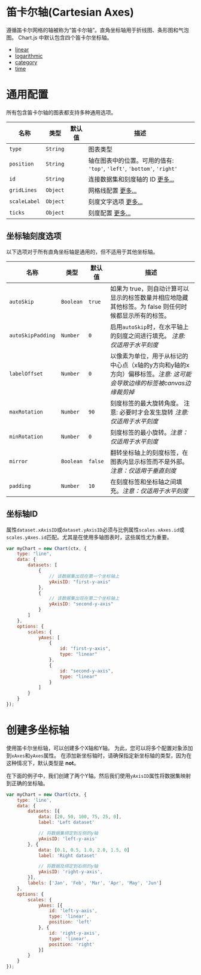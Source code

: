 # 笛卡尔轴(Cartesian Axes)

遵循笛卡尔网格的轴被称为“笛卡尔轴”。直角坐标轴用于折线图、条形图和气泡图。 Chart.js 中默认包含四个笛卡尔坐标轴。

* [linear](./linear.md#linear-cartesian-axis)
* [logarithmic](./logarithmic.md#logarithmic-cartesian-axis)
* [category](./category.md#category-cartesian-axis)
* [time](./time.md#time-cartesian-axis)

# 通用配置

所有包含笛卡尔轴的图表都支持多种通用选项。

| 名称         | 类型     | 默认值 | 描述                                                                   |
| ------------ | -------- | ------ | ---------------------------------------------------------------------- |
| `type`       | `String` |        | 图表类型                                                               |
| `position`   | `String` |        | 轴在图表中的位置。可用的值有: `'top'`, `'left'`, `'bottom'`, `'right'` |
| `id`         | `String` |        | 连接数据集和刻度轴的 ID [更多...](#axis-id)                            |
| `gridLines`  | `Object` |        | 网格线配置 [更多...](../styling.md#grid-line-configuration)            |
| `scaleLabel` | `Object` |        | 刻度文字选项 [更多...](../labelling.md#scale-title-configuration)      |
| `ticks`      | `Object` |        | 刻度配置 [更多...](#tick-configuration)                                |

## 坐标轴刻度选项

以下选项对于所有直角坐标轴是通用的，但不适用于其他坐标轴。

| 名称              | 类型      | 默认值  | 描述                                                                                                                 |
| ----------------- | --------- | ------- | -------------------------------------------------------------------------------------------------------------------- |
| `autoSkip`        | `Boolean` | `true`  | 如果为 true，则自动计算可以显示的标签数量并相应地隐藏其他标签。为 false 则任何时候都显示所有的标签。                 |
| `autoSkipPadding` | `Number`  | `0`     | 启用`autoSkip`时，在水平轴上的刻度之间进行填充。 _注意: 仅适用于水平刻度_                                            |
| `labelOffset`     | `Number`  | `0`     | 以像素为单位，用于从标记的中心点（x轴的y方向和y轴的x方向）偏移标签。_注意: 这可能会导致边缘的标签被canvas边缘裁剪掉_ |
| `maxRotation`     | `Number`  | `90`    | 刻度标签的最大旋转角度。 注意: 必要时才会发生旋转 _注意: 仅适用于水平刻度_                                           |
| `minRotation`     | `Number`  | `0`     | 刻度标签的最小旋转。_注意：仅适用于水平刻度_                                                                         |
| `mirror`          | `Boolean` | `false` | 翻转坐标轴上的刻度标签，在图表内显示标签而不是外部。_注意：仅适用于垂直刻度_                                         |
| `padding`         | `Number`  | `10`    | 在刻度标签和坐标轴之间填充。_注意：仅适用于水平刻度_                                                                 |

## 坐标轴ID

属性`dataset.xAxisID`或`dataset.yAxisID`必须与比例属性`scales.xAxes.id`或`scales.yAxes.id`匹配。尤其是在使用多轴图表时，这些属性尤为重要。

```javascript
var myChart = new Chart(ctx, {
	type: "line",
	data: {
		datasets: [
			{
				// 该数据集出现在第一个坐标轴上
				yAxisID: "first-y-axis"
			},
			{
				// 该数据集出现在第二个坐标轴上
				yAxisID: "second-y-axis"
			}
		]
	},
	options: {
		scales: {
			yAxes: [
				{
					id: "first-y-axis",
					type: "linear"
				},
				{
					id: "second-y-axis",
					type: "linear"
				}
			]
		}
	}
});
```

# 创建多坐标轴

使用笛卡尔坐标轴，可以创建多个X轴和Y轴。 为此，您可以将多个配置对象添加到`xAxes`和`yAxes`属性。 在添加新坐标轴时，请确保指定新坐标轴的类型，因为在这种情况下，默认类型是 **not**。

在下面的例子中，我们创建了两个Y轴。然后我们使用`yAxisID`属性将数据集映射到正确的坐标轴。

```javascript
var myChart = new Chart(ctx, {
    type: 'line',
    data: {
        datasets: [{
            data: [20, 50, 100, 75, 25, 0],
            label: 'Left dataset'

            // 将数据集绑定到左侧的y轴
            yAxisID: 'left-y-axis'
        }, {
            data: [0.1, 0.5, 1.0, 2.0, 1.5, 0]
            label: 'Right dataset'

            // 将数据及绑定到右侧的y轴
            yAxisID: 'right-y-axis',
        }],
        labels: ['Jan', 'Feb', 'Mar', 'Apr', 'May', 'Jun']
    },
    options: {
        scales: {
            yAxes: [{
                id: 'left-y-axis',
                type: 'linear',
                position: 'left'
            }, {
                id: 'right-y-axis',
                type: 'linear',
                position: 'right'
            }]
        }
    }
});
```
